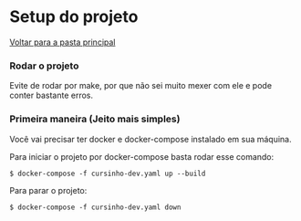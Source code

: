 # Setup do projeto

[Voltar para a pasta principal](https://github.com/ItaloMiguel/cursinho)

###

### Rodar o projeto
Evite de rodar por make, por que não sei muito mexer com ele e pode conter bastante erros.
### Primeira maneira (Jeito mais simples)
Você vai precisar ter docker e docker-compose instalado em sua máquina.

Para iniciar o projeto por docker-compose basta rodar esse comando:

    $ docker-compose -f cursinho-dev.yaml up --build
    
Para parar o projeto:
    
    $ docker-compose -f cursinho-dev.yaml down



